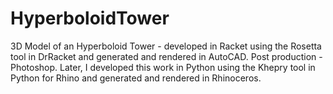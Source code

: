# HyperboloidTower
3D Model of an Hyperboloid Tower - developed in Racket using the Rosetta tool in DrRacket and generated and rendered in AutoCAD. Post production - Photoshop.
Later, I developed this work in Python using the Khepry tool in Python for Rhino and generated and rendered in Rhinoceros.
